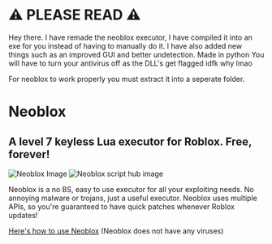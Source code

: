 # ⚠️ PLEASE READ ⚠️
Hey there. I have remade the neoblox executor, I have compiled it into an exe for you instead of having to 
manually do it. I have also added new things such as an improved GUI and better undetection.
Made in python 
You will have to turn your antivirus off as the DLL's get flagged idfk why lmao

For neoblox to work properly you must extract it into a seperate folder.

# Neoblox

## A level 7 keyless Lua executor for Roblox. Free, forever!

![Neoblox Image](https://us-east-1.tixte.net/uploads/plextora.is-from.space/Neoblox_ug8MIY1Zmr.png)
![Neoblox script hub image](https://us-east-1.tixte.net/uploads/plextora.is-from.space/Neoblox_TLgFMxRhq6.png)

Neoblox is a no BS, easy to use executor for all your exploiting needs. No annoying malware or trojans, just a useful executor. Neoblox uses multiple APIs, so you're guaranteed to have quick patches whenever Roblox updates!

[Here's how to use Neoblox](https://www.youtube.com/watch?v=TOD7yAiThVc) (Neoblox does not have any viruses)
